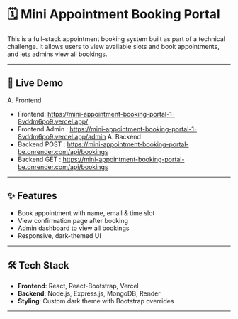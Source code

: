 # 🗓️ Mini Appointment Booking Portal

This is a full-stack appointment booking system built as part of a technical challenge. It allows users to view available slots and book appointments, and lets admins view all bookings.

---

## 🚀 Live Demo
A. Frontend
- Frontend: https://mini-appointment-booking-portal-1-8vddm6po9.vercel.app/
- Frontend Admin : https://mini-appointment-booking-portal-1-8vddm6po9.vercel.app/admin
A. Backend
- Backend POST : https://mini-appointment-booking-portal-be.onrender.com/api/bookings
- Backend GET : https://mini-appointment-booking-portal-be.onrender.com/api/bookings

---

## ✨ Features

- Book appointment with name, email & time slot
- View confirmation page after booking
- Admin dashboard to view all bookings
- Responsive, dark-themed UI

---

## 🛠 Tech Stack

- **Frontend**: React, React-Bootstrap, Vercel
- **Backend**: Node.js, Express.js, MongoDB, Render
- **Styling**: Custom dark theme with Bootstrap overrides

---

